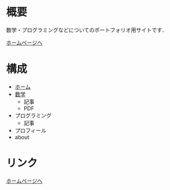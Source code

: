 # 概要
数学・プログラミングなどについてのポートフォリオ用サイトです．

[ホームページへ](https://kotatakeda.github.io/)

# 構成
- [ホーム](https://kotatakeda.github.io/)
- [数学](https://kotatakeda.github.io/math/)
  - 記事
  - PDF
- プログラミング
  - 記事
- プロフィール
- about


# リンク
[ホームページへ](https://kotatakeda.github.io/)
